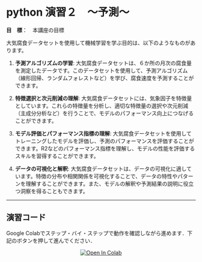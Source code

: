 # python 演習２　～予測～


**目　標**：　本講座の目標

大気腐食データセットを使用して機械学習を学ぶ目的は、以下のようなものがあります。

1. **予測アルゴリズムの学習**: 大気腐食データセットは、６か所の月次の腐食量を測定したデータです。このデータセットを使用して、予測アルゴリズム（線形回帰、ランダムフォレストなど）を学び、腐食速度を予測することができます。

2. **特徴選択と次元削減の理解**: 大気腐食データセットには、気象因子を特徴量としています。これらの特徴量を分析し、適切な特徴量の選択や次元削減（主成分分析など）を行うことで、モデルのパフォーマンス向上につなげることができます。

3. **モデル評価とパフォーマンス指標の理解**: 大気腐食データセットを使用してトレーニングしたモデルを評価し、予測のパフォーマンスを評価することができます。R2などのパフォーマンス指標を理解し、モデルの性能を評価するスキルを習得することができます。

4. **データの可視化と解釈**: 大気腐食データセットは、データの可視化に適しています。特徴の分布や相関関係を可視化することで、データの特性やパターンを理解することができます。また、モデルの解釈や予測結果の説明に役立つ洞察を得ることもできます。


<hr>

## 演習コード
Google Colabでステップ・バイ・ステップで動作を確認しながら進めます．下記のボタンを押して進んでください．

<div align="center">
  <a href="https://colab.research.google.com/github/ARIM-Training/Training_python_2/blob/main/python_seminar_2.ipynb">
  <img src="https://colab.research.google.com/assets/colab-badge.svg" alt="Open In Colab"/>
</a>
</div>

